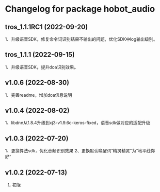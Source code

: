 # Changelog for package hobot_audio

tros_1.1.1RC1 (2022-09-20)
------------------

1、升级语音SDK，修复命令词识别结果不输出的问题，优化SDK中log输出级别。


tros_1.1.1 (2022-09-15)
------------------

1、升级语音SDK，提升doa识别效果。


v1.0.6 (2022-08-30)
------------------

1、完善readme，增加doa信息说明



v1.0.4 (2022-08-02)
------------------

1、libdnn从1.8.4升级到xj3-v1.9.6c-keros-fixed，语音sdk做对应的适配升级



v1.0.3 (2022-07-20)
------------------

1、更换算法sdk，优化音频识别效果
2、更换默认唤醒词“精灵精灵”为“地平线你好”



v1.0.2 (2022-07-13)
------------------

1. 初版


